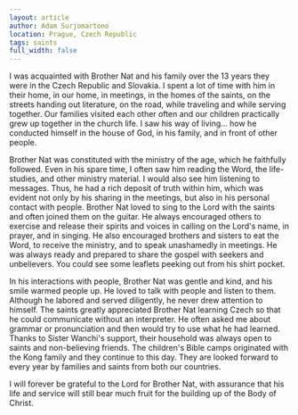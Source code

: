```yaml
---
layout: article
author: Adam Surjomartono
location: Prague, Czech Republic
tags: saints
full_width: false
---
```

I was acquainted with Brother Nat and his family over the 13 years they were in the Czech Republic and Slovakia. I spent a lot of time with him in their home, in our home, in meetings, in the homes of the saints, on the streets handing out literature, on the road, while traveling and while serving together. Our families visited each other often and our children practically grew up together in the church life. I saw his way of living… how he conducted himself in the house of God, in his family, and in front of other people. 

Brother Nat was constituted with the ministry of the age, which he faithfully followed. Even in his spare time, I often saw him reading the Word, the life-studies, and other ministry material. I would also see him listening to messages. Thus, he had a rich deposit of truth within him, which was evident not only by his sharing in the meetings, but also in his personal contact with people. 
Brother Nat loved to sing to the Lord with the saints and often joined them on the guitar. He always encouraged others to exercise and release their spirits and voices in calling on the Lord's name, in prayer, and in singing. He also encouraged brothers and sisters to eat the Word, to receive the ministry, and to speak unashamedly in meetings. He was always ready and prepared to share the gospel with seekers and unbelievers. You could see some leaflets peeking out from his shirt pocket. 

In his interactions with people, Brother Nat was gentle and kind, and his smile warmed people up. He loved to talk with people and listen to them. Although he labored and served diligently, he never drew attention to himself. The saints greatly appreciated Brother Nat learning Czech so that he could communicate without an interpreter. He often asked me about grammar or pronunciation and then would try to use what he had learned. 
Thanks to Sister Wanchi's support, their household was always open to saints and non-believing friends. The children's Bible camps originated with the Kong family and they continue to this day. They are looked forward to every year by families and saints from both our countries.

I will forever be grateful to the Lord for Brother Nat, with assurance that his life and service will still bear much fruit for the building up of the Body of Christ.
